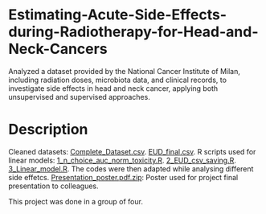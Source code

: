 # Estimating-Acute-Side-Effects-during-Radiotherapy-for-Head-and-Neck-Cancers
Analyzed a dataset provided by the National Cancer Institute of Milan, including radiation doses, microbiota data, and clinical records, to investigate side effects in head and neck cancer, applying both unsupervised and supervised approaches.
# Description
Cleaned datasets:
[Complete_Dataset.csv](https://github.com/giuliadivincenzo/Estimating-Acute-Side-Effects-during-Radiotherapy-for-Head-and-Neck-Cancers/edit/main/README.md#:~:text=3_Linear_model.R-,Complete_Dataset,-.csv).
[EUD_final.csv](https://github.com/giuliadivincenzo/Estimating-Acute-Side-Effects-during-Radiotherapy-for-Head-and-Neck-Cancers/edit/main/README.md#:~:text=Complete_Dataset.csv-,EUD_final,-.csv).
R scripts used for linear models:
[1_n_choice_auc_norm_toxicity.R](https://github.com/giuliadivincenzo/Estimating-Acute-Side-Effects-during-Radiotherapy-for-Head-and-Neck-Cancers/edit/main/README.md#:~:text=1_n_choice_auc_norm_toxicity2).
[2_EUD_csv_saving.R](https://github.com/giuliadivincenzo/Estimating-Acute-Side-Effects-during-Radiotherapy-for-Head-and-Neck-Cancers/edit/main/README.md#:~:text=2_EUD_csv_saving.R-,3_Linear_model,-.R).
[3_Linear_model.R](https://github.com/giuliadivincenzo/CNN-for-blood-cell-recognition/blob/main/Optimizers_Comparison.ipynb).
The codes were then adapted while analysing different side effetcs.
[Presentation_poster.pdf.zip](https://github.com/giuliadivincenzo/Estimating-Acute-Side-Effects-during-Radiotherapy-for-Head-and-Neck-Cancers/edit/main/README.md#:~:text=EUD_final.csv-,Presentation_poster,-.pdf.zip): Poster used for project final presentation to colleagues.

This project was done in a group of four.

